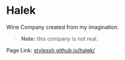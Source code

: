 # Halek

Wine Company created from my imagination.

> **Note:** this company is not real.

Page Link: [stylessh.github.io/halek/](https://stylessh.github.io/halek/)
